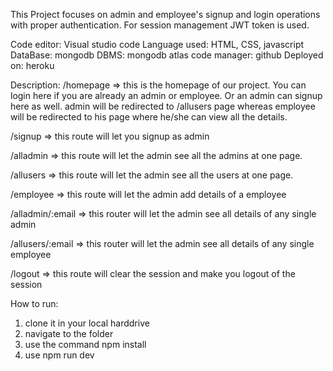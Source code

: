 This Project focuses on admin and employee's signup and login operations with proper authentication.
For session management JWT token is used.


Code editor: Visual studio code
Language used: HTML, CSS, javascript
DataBase: mongodb
DBMS: mongodb atlas
code manager: github
Deployed on: heroku


Description:
/homepage => this is the homepage of our project. You can login here if you are already an admin or employee.
Or an admin can signup here as well.
admin will be redirected to /allusers page
whereas employee will be redirected to his page where he/she can view all the details.

/signup => this route will let you signup as admin

/alladmin => this route will let the admin see all the admins at one page.

/allusers => this route will let the admin see all the users at one page.

/employee => this route will let the admin add details of a employee

/alladmin/:email => this router will let the admin see all details of any single admin

/allusers/:email => this router will let the admin see all details of any single employee

/logout => this route will clear the session and make you logout of the session

How to run:
1. clone it in your local harddrive
2. navigate to the folder
3. use the command npm install 
4. use npm run dev
